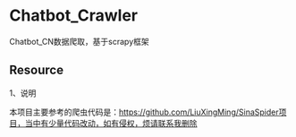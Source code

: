 # Chatbot_Crawler
Chatbot_CN数据爬取，基于scrapy框架











## Resource
1、说明

本项目主要参考的爬虫代码是：https://github.com/LiuXingMing/SinaSpider项目，当中有少量代码改动，如有侵权，烦请联系我删除
